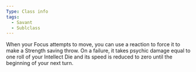 ```yaml
---
Type: Class info
tags:
  - Savant
  - Sublclass
---
```

When your Focus attempts to move, you can use a reaction to force it to make a Strength saving throw. On a failure, it takes psychic damage equal to one roll of your Intellect Die and its speed is reduced to zero until the beginning of your next turn.